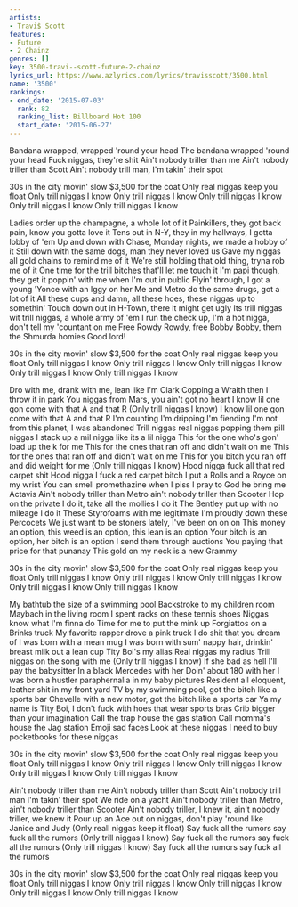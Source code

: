 ```yaml
---
artists:
- Travi$ Scott
features:
- Future
- 2 Chainz
genres: []
key: 3500-travi--scott-future-2-chainz
lyrics_url: https://www.azlyrics.com/lyrics/travisscott/3500.html
name: '3500'
rankings:
- end_date: '2015-07-03'
  rank: 82
  ranking_list: Billboard Hot 100
  start_date: '2015-06-27'
---
```



Bandana wrapped, wrapped 'round your head
The bandana wrapped 'round your head
Fuck niggas, they're shit
Ain't nobody triller than me
Ain't nobody triller than Scott
Ain't nobody trill man, I'm takin' their spot


30s in the city movin' slow
$3,500 for the coat
Only real niggas keep you float
Only trill niggas I know
Only trill niggas I know
Only trill niggas I know
Only trill niggas I know
Only trill niggas I know


Ladies order up the champagne, a whole lot of it
Painkillers, they got back pain, know you gotta love it
Tens out in N-Y, they in my hallways, I gotta lobby of 'em
Up and down with Chase, Monday nights, we made a hobby of it
Still down with the same dogs, man they never loved us
Gave my niggas all gold chains to remind me of it
We're still holding that old thing, tryna rob me of it
One time for the trill bitches that'll let me touch it
I'm papi though, they get it poppin' with me when I'm out in public
Flyin' through, I got a young 'Yonce with an Iggy on her
Me and Metro do the same drugs, got a lot of it
All these cups and damn, all these hoes, these niggas up to somethin'
Touch down out in H-Town, there it might get ugly
Its trill niggas wit trill niggas, a whole army of 'em
I run the check up, I'm a hot nigga, don't tell my 'countant on me
Free Rowdy Rowdy, free Bobby Bobby, them the Shmurda homies
Good lord!


30s in the city movin' slow
$3,500 for the coat
Only real niggas keep you float
Only trill niggas I know
Only trill niggas I know
Only trill niggas I know
Only trill niggas I know
Only trill niggas I know


Dro with me, drank with me, lean like I'm Clark
Copping a Wraith then I throw it in park
You niggas from Mars, you ain't got no heart
I know lil one gon come with that A and that R
(Only trill niggas I know)
I know lil one gon come with that A and that R
I'm counting I'm dripping I'm fiending
I'm not from this planet, I was abandoned
Trill niggas real niggas popping them pill niggas
I stack up a mil nigga like its a lil nigga
This for the one who's gon' load up the k for me
This for the ones that ran off and didn't wait on me
This for the ones that ran off and didn't wait on me
This for you bitch you ran off and did weight for me
(Only trill niggas I know)
Hood nigga fuck all that red carpet shit
Hood nigga I fuck a red carpet bitch
I put a Rolls and a Royce on my wrist
You can smell promethazine when I piss
I pray to God he bring me Actavis
Ain't nobody triller than Metro ain't nobody triller than Scooter
Hop on the private I do it, take all the mollies I do it
The Bentley put up with no mileage I do it
These Styrofoams with me legitimate
I'm proudly down these Percocets
We just want to be stoners lately, I've been on on on
This money an option, this weed is an option, this lean is an option
Your bitch is an option, her bitch is an option
I send them through auctions
You paying that price for that punanay
This gold on my neck is a new Grammy


30s in the city movin' slow
$3,500 for the coat
Only real niggas keep you float
Only trill niggas I know
Only trill niggas I know
Only trill niggas I know
Only trill niggas I know
Only trill niggas I know


My bathtub the size of a swimming pool
Backstroke to my children room
Maybach in the living room
I spent racks on these tennis shoes
Niggas know what I'm finna do
Time for me to put the mink up
Forgiattos on a Brinks truck
My favorite rapper drove a pink truck
I do shit that you dream of
I was born with a mean mug
I was born with sum' nappy hair, drinkin' breast milk out a lean cup
Tity Boi's my alias
Real niggas my radius
Trill niggas on the song with me
(Only trill niggas I know)
If she bad as hell I'll pay the babysitter
In a black Mercedes with her
Doin' about 180 with her
I was born a hustler paraphernalia in my baby pictures
Resident all eloquent, leather shit in my front yard
TV by my swimming pool, got the bitch like a sports bar
Chevelle with a new motor, got the bitch like a sports car
Ya my name is Tity Boi, I don't fuck with hoes that wear sports bras
Crib bigger than your imagination
Call the trap house the gas station
Call momma's house the Jag station
Emoji sad faces
Look at these niggas
I need to buy pocketbooks for these niggas


30s in the city movin' slow
$3,500 for the coat
Only real niggas keep you float
Only trill niggas I know
Only trill niggas I know
Only trill niggas I know
Only trill niggas I know
Only trill niggas I know


Ain't nobody triller than me
Ain't nobody triller than Scott
Ain't nobody trill man I'm takin' their spot
We ride on a yacht
Ain't nobody triller than Metro, ain't nobody triller than Scooter
Ain't nobody triller, I knew it, ain't nobody triller, we knew it
Pour up an Ace out on niggas, don't play 'round like Janice and Judy
(Only reall niggas keep it float)
Say fuck all the rumors say fuck all the rumors
(Only trill niggas I know)
Say fuck all the rumors say fuck all the rumors
(Only trill niggas I know)
Say fuck all the rumors say fuck all the rumors


30s in the city movin' slow
$3,500 for the coat
Only real niggas keep you float
Only trill niggas I know
Only trill niggas I know
Only trill niggas I know
Only trill niggas I know
Only trill niggas I know




